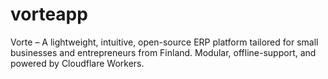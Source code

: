 # vorteapp
Vorte – A lightweight, intuitive, open-source ERP platform tailored for small businesses and entrepreneurs from Finland. Modular, offline-support, and powered by Cloudflare Workers.
